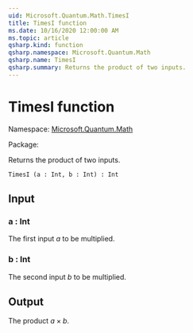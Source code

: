 ```yaml
---
uid: Microsoft.Quantum.Math.TimesI
title: TimesI function
ms.date: 10/16/2020 12:00:00 AM
ms.topic: article
qsharp.kind: function
qsharp.namespace: Microsoft.Quantum.Math
qsharp.name: TimesI
qsharp.summary: Returns the product of two inputs.
---
```


# TimesI function

Namespace: [Microsoft.Quantum.Math](xref:Microsoft.Quantum.Math)

Package: [](https://nuget.org/packages/)


Returns the product of two inputs.

```Q#
TimesI (a : Int, b : Int) : Int
```


## Input

### a : Int

The first input $a$ to be multiplied.


### b : Int

The second input $b$ to be multiplied.



## Output

The product $a \times b$.